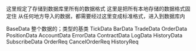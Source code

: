 这里规定了存储到数据库里所有的数据格式
这里是把所有本地存储的数据格式固定住
从任何地方导入的数据，都需要经过这里变成标准格式，进入到数据库内


BaseData 整个数据的；类型的基类
TickData 
BarData
TradeData
OrderData
PositionData
AccountData
ErrorData
ContractData
LogData
HistoryData
SubscribeData
OrderReq
CancelOrderReq
HistoryReq